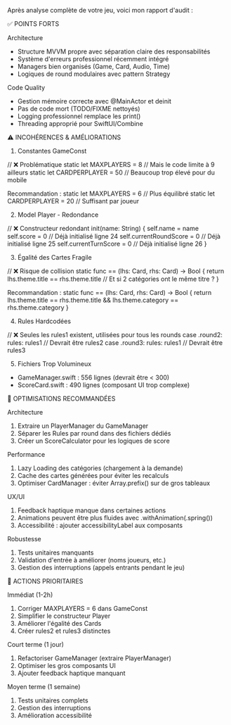  Après analyse complète de votre jeu, voici mon rapport d'audit :

  ✅ POINTS FORTS

  Architecture

  - Structure MVVM propre avec séparation claire des responsabilités
  - Système d'erreurs professionnel récemment intégré
  - Managers bien organisés (Game, Card, Audio, Time)
  - Logiques de round modulaires avec pattern Strategy

  Code Quality

  - Gestion mémoire correcte avec @MainActor et deinit
  - Pas de code mort (TODO/FIXME nettoyés)
  - Logging professionnel remplace les print()
  - Threading approprié pour SwiftUI/Combine

  ⚠️ INCOHÉRENCES & AMÉLIORATIONS

  1. Constantes GameConst

  // ❌ Problématique
  static let MAXPLAYERS = 8    // Mais le code limite à 9 ailleurs
  static let CARDPERPLAYER = 50 // Beaucoup trop élevé pour du mobile

  Recommandation :
  static let MAXPLAYERS = 6    // Plus équilibré
  static let CARDPERPLAYER = 20 // Suffisant par joueur

  2. Model Player - Redondance

  // ❌ Constructeur redondant
  init(name: String) {
      self.name = name
      self.score = 0          // Déjà initialisé ligne 24
      self.currentRoundScore = 0 // Déjà initialisé ligne 25
      self.currentTurnScore = 0  // Déjà initialisé ligne 26
  }

  3. Égalité des Cartes Fragile

  // ❌ Risque de collision
  static func == (lhs: Card, rhs: Card) -> Bool {
      return lhs.theme.title == rhs.theme.title // Et si 2 catégories ont le même titre ?
  }

  Recommandation :
  static func == (lhs: Card, rhs: Card) -> Bool {
      return lhs.theme.title == rhs.theme.title &&
             lhs.theme.category == rhs.theme.category
  }

  4. Rules Hardcodées

  // ❌ Seules les rules1 existent, utilisées pour tous les rounds
  case .round2: rules: rules1  // Devrait être rules2
  case .round3: rules: rules1  // Devrait être rules3

  5. Fichiers Trop Volumineux

  - GameManager.swift : 556 lignes (devrait être < 300)
  - ScoreCard.swift : 490 lignes (composant UI trop complexe)

  🚀 OPTIMISATIONS RECOMMANDÉES

  Architecture

  1. Extraire un PlayerManager du GameManager
  2. Séparer les Rules par round dans des fichiers dédiés
  3. Créer un ScoreCalculator pour les logiques de score

  Performance

  1. Lazy Loading des catégories (chargement à la demande)
  2. Cache des cartes générées pour éviter les recalculs
  3. Optimiser CardManager : éviter Array.prefix() sur de gros tableaux

  UX/UI

  1. Feedback haptique manque dans certaines actions
  2. Animations peuvent être plus fluides avec .withAnimation(.spring())
  3. Accessibilité : ajouter accessibilityLabel aux composants

  Robustesse

  1. Tests unitaires manquants
  2. Validation d'entrée à améliorer (noms joueurs, etc.)
  3. Gestion des interruptions (appels entrants pendant le jeu)

  🔧 ACTIONS PRIORITAIRES

  Immédiat (1-2h)

  1. Corriger MAXPLAYERS = 6 dans GameConst
  2. Simplifier le constructeur Player
  3. Améliorer l'égalité des Cards
  4. Créer rules2 et rules3 distinctes

  Court terme (1 jour)

  1. Refactoriser GameManager (extraire PlayerManager)
  2. Optimiser les gros composants UI
  3. Ajouter feedback haptique manquant

  Moyen terme (1 semaine)

  1. Tests unitaires complets
  2. Gestion des interruptions
  3. Amélioration accessibilité
